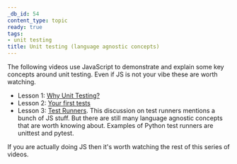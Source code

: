 ```yaml
---
_db_id: 54
content_type: topic
ready: true
tags:
- unit testing
title: Unit testing (language agnostic concepts)
---
```


The following videos use JavaScript to demonstrate and explain some key concepts around unit testing. Even if JS is not your vibe these are worth watching.

- Lesson 1: [Why Unit Testing?](https://www.youtube.com/watch?v=Eu35xM76kKY&list=PL0zVEGEvSaeF_zoW9o66wa_UCNE3a7BEr&index=1)
- Lesson 2: [Your first tests](https://www.youtube.com/watch?v=XsFQEUP1MxI&index=2&list=PL0zVEGEvSaeF_zoW9o66wa_UCNE3a7BEr)
- Lesson 3: [Test Runners](https://www.youtube.com/watch?v=pdx2HjFRaJY&list=PL0zVEGEvSaeF_zoW9o66wa_UCNE3a7BEr&index=3). This discussion on test runners mentions a bunch of JS stuff. But there are still many language agnostic concepts that are worth knowing about. Examples of Python test runners are unittest and pytest.

If you are actually doing JS then it's worth watching the rest of this series of videos.
